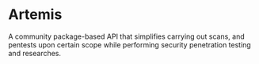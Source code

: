 # Artemis
A community package-based API that simplifies carrying out scans, and pentests upon certain scope while performing security penetration testing and researches. 
